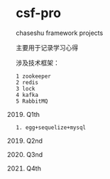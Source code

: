 # csf-pro
chaseshu framework projects

主要用于记录学习心得

涉及技术框架：

    1 zookeeper
    2 redis
    3 lock
    4 kafka
    5 RabbitMQ
  
2019. Q1th

    1. egg+sequelize+mysql
    
2019. Q2nd

2019. Q3nd

2019. Q4th

